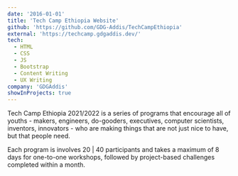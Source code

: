 ```yaml
---
date: '2016-01-01'
title: 'Tech Camp Ethiopia Website'
github: 'https://github.com/GDG-Addis/TechCampEthiopia'
external: 'https://techcamp.gdgaddis.dev/'
tech:
  - HTML
  - CSS
  - JS
  - Bootstrap
  - Content Writing
  - UX Writing
company: 'GDGAddis'
showInProjects: true
---
```


Tech Camp Ethiopia 2021/2022 is a series of programs that encourage all of youths - makers, engineers, do-gooders, executives, computer scientists, inventors, innovators - who are making things that are not just nice to have, but that people need.

Each program is involves 20 | 40 participants and takes a maximum of 8 days for one-to-one workshops, followed by project-based challenges completed within a month.
